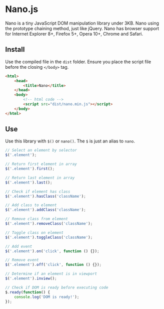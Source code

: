 # Nano.js

Nano is a tiny JavaScript DOM manipulation library under 3KB. Nano using the prototype chaining method, just like jQuery. Nano has browser support for Internet Explorer 8+, Firefox 5+, Opera 10+, Chrome and Safari.

## Install

Use the compiled file in the `dist` folder. Ensure you place the script file
before the closing `</body>` tag.

```html
<html>
    <head>
        <title>Nano</title>
    </head>
    <body>
        <!-- html code -->
        <script src="dist/nano.min.js"></script>
    </body>
</html>
```

## Use

Use this library with `$()` or `nano()`. The `$` is just an alias to `nano`.

```js
// Select an element by selector
$('.element');

// Return first element in array
$('.element').first();

// Return last element in array
$('.element').last();

// Check if element has class
$('.element').hasClass('className');

// Add class to element
$('.element').addClass('className');

// Remove class from element
$('.element').removeClass('className');

// Toggle class on element
$('.element').toggleClass('className');

// Add event
$('.element').on('click', function () {});

// Remove event
$('.element').off('click', function () {});

// Determine if an element is in viewport
$('.element').inview();

// Check if DOM is ready before executing code
$.ready(function() {
    console.log('DOM is ready!');
});
```
